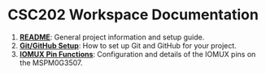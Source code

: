 # CSC202 Workspace Documentation

1. **[README](./documentation/1_README.md)**: General project information and setup guide.
2. **[Git/GitHub Setup](./documentation/2_GIT_GITHUB.md)**: How to set up Git and GitHub for your project.
3. **[IOMUX Pin Functions](./documentation/3_IOMUX_PinFunctions.md)**: Configuration and details of the IOMUX pins on the MSPM0G3507.
